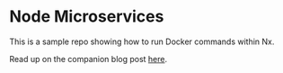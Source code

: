 # Node Microservices

This is a sample repo showing how to run Docker commands within Nx.

Read up on the companion blog post [here](https://blog.nrwl.io/nx-and-node-microservices-b6df3cd1bad6).
